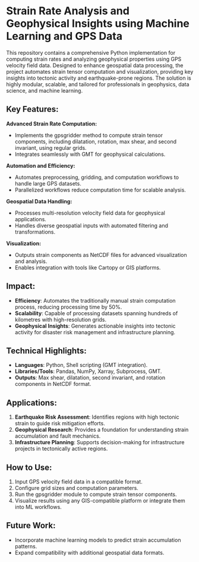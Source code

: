 # Strain Rate Analysis and Geophysical Insights using Machine Learning and GPS Data

This repository contains a comprehensive Python implementation for computing strain rates and analyzing geophysical properties using GPS velocity field data. Designed to enhance geospatial data processing, the project automates strain tensor computation and visualization, providing key insights into tectonic activity and earthquake-prone regions. The solution is highly modular, scalable, and tailored for professionals in geophysics, data science, and machine learning.

## Key Features:

**Advanced Strain Rate Computation:**
- Implements the gpsgridder method to compute strain tensor components, including dilatation, rotation, max shear, and second invariant, using regular grids.
- Integrates seamlessly with GMT for geophysical calculations.

**Automation and Efficiency:**
- Automates preprocessing, gridding, and computation workflows to handle large GPS datasets.
- Parallelized workflows reduce computation time for scalable analysis.

**Geospatial Data Handling:**
- Processes multi-resolution velocity field data for geophysical applications.
- Handles diverse geospatial inputs with automated filtering and transformations.

**Visualization:**
- Outputs strain components as NetCDF files for advanced visualization and analysis.
- Enables integration with tools like Cartopy or GIS platforms.

## Impact:

- **Efficiency**: Automates the traditionally manual strain computation process, reducing processing time by 50%.
- **Scalability**: Capable of processing datasets spanning hundreds of kilometres with high-resolution grids.
- **Geophysical Insights**: Generates actionable insights into tectonic activity for disaster risk management and infrastructure planning.

## Technical Highlights:
- **Languages**: Python, Shell scripting (GMT integration).
- **Libraries/Tools**: Pandas, NumPy, Xarray, Subprocess, GMT.
- **Outputs**: Max shear, dilatation, second invariant, and rotation components in NetCDF format.

## Applications:
1. **Earthquake Risk Assessment**: Identifies regions with high tectonic strain to guide risk mitigation efforts.
2. **Geophysical Research**: Provides a foundation for understanding strain accumulation and fault mechanics.
3. **Infrastructure Planning**: Supports decision-making for infrastructure projects in tectonically active regions.

## How to Use:
1. Input GPS velocity field data in a compatible format.
2. Configure grid sizes and computation parameters.
3. Run the gpsgridder module to compute strain tensor components.
4. Visualize results using any GIS-compatible platform or integrate them into ML workflows.

## Future Work:
- Incorporate machine learning models to predict strain accumulation patterns.
- Expand compatibility with additional geospatial data formats.









   
